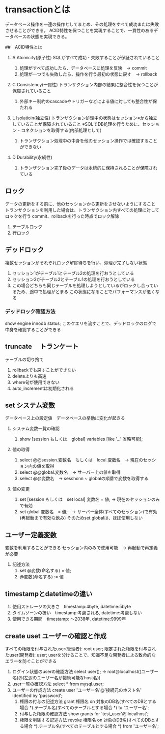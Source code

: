 # transactionとは
  データベース操作を一連の操作としてまとめ、その処理をすべて成功または失敗させることができる。
  ACID特性を保つことを実現することで、一貫性のあるデータベースの状態を実現できる。

##　ACID特性とは
   1. A Atomicity(原子性)
      SQLがすべて成功・失敗することが保証されていること
      1. 処理がすべて成功したら、データベースに処理を反映　→ commit
      2. 処理が一つでも失敗したら、操作を行う最初の状態に戻す　→ rollback

   2. C Consistency(一貫性)
      トランザクション内部の結果に整合性を保つことが保障されていること
      1. 外部キー制約のcascadeやトリガーなどによる値に対しても整合性が保たれる

   3. L Isolatioin(独立性)
      トランザクション処理中の状態はセッション※から独立していることが保障されていること
      ※SQLでDB処理を行うために、セッション・コネクションを取得する(内部処理として)
      1. トランザクション処理中の中身を他のセッション操作では確認することができない

   4. D Durability(永続性)
      1. トランザクション完了後のデータは永続的に保持されることが保障されている

## ロック
   データの更新をする前に、他のセッションから更新をさせないようにすること
   トランザクションを利用した場合は、トランザクション内すべての処理に対してロックを行う
   commit、rollbackを行った時点でロック解除
   1. テーブルロック
   2. 行ロック

## デッドロック
   複数セッションがそれぞれロック解除待ちを行い、処理が完了しない状態
   1. セッション1がテーブル1とテーブル2の処理を行おうとしている
   2. セッション2がテーブル2とテーブル1の処理を行おうとしている
   3. この場合どちらも同じテーブルを処理しようとしているがロックし合っているため、途中で処理がとまる
   この状態になることでパフォーマンスが悪くなる

   ### デッドロック確認方法
   show engine innodb status;
   このクエリを流すことで、デッドロックのログで中身を確認することができる

## truncate　 トランケート
   テーブルの切り捨て
   1. rollbackでも戻すことができない
   2. deleteよりも高速
   3. where句が使用できない
   4. auto_incrementは初期化される

## set システム変数
   データベース上の設定値　データベースの挙動に変化が起きる
   1. システム変数一覧の確認
      1. show [session もしくは　global] variables [like '...' 省略可能];

   2. 値の取得
      1. select @@session.変数名　もしくは　local.変数名　→ 現在のセッション内の値を取得
      2. select @@global.変数名　→ サーバー上の値を取得
      3. select @@変数名　→ sesshonn ~ globalの順番で変数を取得する

   3. 値の変更
      1. set [session もしくは　set local] 変数名 = 値; → 現在のセッションのみで有効
      2. set global 変数名　= 値;　→ サーバー全体(すべてのセッション)で有効(再起動まで有効な飲み)
         そのためset globalは、ほぼ使用しない

## ユーザー定義変数
   変数を利用することができる セッション内のみで使用可能　→ 再起動で再定義が必要
   1. 記述方法
      1. set @変数(命名する) = 値;
      2. @変数(命名する) := 値

## timestampとdatetimeの違い
   1. 使用ストレージの大きさ　timestamp:4byte, datetime:5byte
   2. タイムゾーンの扱い　timestamp:考慮される, datetime:考慮しない
   3. 使用できる期間　timestamp: 〜2038年, datetime:9999年

## create uset ユーザーの確認と作成
   すべての権限を付与されたuser(管理者): root user;
   限定された権限を付与されたuser(開発者): user;
   userを分けることで、知識不足な開発者による致命的なエラーを防ぐことができる

   1. ログイン状態のuserの確認方法
      select user(); → root@localhost((ユーザー名)@(左辺のユーザー名が接続可能なhost名))
   2. user一覧の確認方法
      select * from mysql.user;
   3. ユーザーの作成方法
      create user 'ユーザー名'@'接続元のホスト名' identified by 'password';
      1. 権限の付与の記述方法
         grant 権限名 on 対象のDB名(すべてのDBとする場合 *).テーブル名(すべてのテーブルとする場合 *) to 'ユーザー名';
      2. 付与した権限の確認方法
         show grants for 'test_user'@'localhost';
      3. 権限を削除する記述方法
         revoke 権限名 on 対象のDB名(すべてのDBとする場合 *).テーブル名(すべてのテーブルとする場合 *) from 'ユーザー名';
